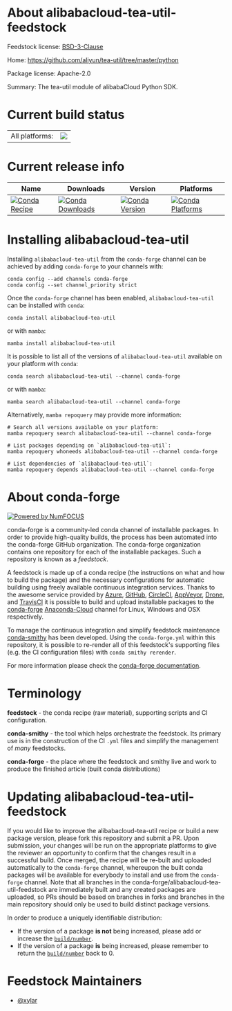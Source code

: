 About alibabacloud-tea-util-feedstock
=====================================

Feedstock license: [BSD-3-Clause](https://github.com/conda-forge/alibabacloud-tea-util-feedstock/blob/main/LICENSE.txt)

Home: https://github.com/aliyun/tea-util/tree/master/python

Package license: Apache-2.0

Summary: The tea-util module of alibabaCloud Python SDK.

Current build status
====================


<table><tr><td>All platforms:</td>
    <td>
      <a href="https://dev.azure.com/conda-forge/feedstock-builds/_build/latest?definitionId=19836&branchName=main">
        <img src="https://dev.azure.com/conda-forge/feedstock-builds/_apis/build/status/alibabacloud-tea-util-feedstock?branchName=main">
      </a>
    </td>
  </tr>
</table>

Current release info
====================

| Name | Downloads | Version | Platforms |
| --- | --- | --- | --- |
| [![Conda Recipe](https://img.shields.io/badge/recipe-alibabacloud--tea--util-green.svg)](https://anaconda.org/conda-forge/alibabacloud-tea-util) | [![Conda Downloads](https://img.shields.io/conda/dn/conda-forge/alibabacloud-tea-util.svg)](https://anaconda.org/conda-forge/alibabacloud-tea-util) | [![Conda Version](https://img.shields.io/conda/vn/conda-forge/alibabacloud-tea-util.svg)](https://anaconda.org/conda-forge/alibabacloud-tea-util) | [![Conda Platforms](https://img.shields.io/conda/pn/conda-forge/alibabacloud-tea-util.svg)](https://anaconda.org/conda-forge/alibabacloud-tea-util) |

Installing alibabacloud-tea-util
================================

Installing `alibabacloud-tea-util` from the `conda-forge` channel can be achieved by adding `conda-forge` to your channels with:

```
conda config --add channels conda-forge
conda config --set channel_priority strict
```

Once the `conda-forge` channel has been enabled, `alibabacloud-tea-util` can be installed with `conda`:

```
conda install alibabacloud-tea-util
```

or with `mamba`:

```
mamba install alibabacloud-tea-util
```

It is possible to list all of the versions of `alibabacloud-tea-util` available on your platform with `conda`:

```
conda search alibabacloud-tea-util --channel conda-forge
```

or with `mamba`:

```
mamba search alibabacloud-tea-util --channel conda-forge
```

Alternatively, `mamba repoquery` may provide more information:

```
# Search all versions available on your platform:
mamba repoquery search alibabacloud-tea-util --channel conda-forge

# List packages depending on `alibabacloud-tea-util`:
mamba repoquery whoneeds alibabacloud-tea-util --channel conda-forge

# List dependencies of `alibabacloud-tea-util`:
mamba repoquery depends alibabacloud-tea-util --channel conda-forge
```


About conda-forge
=================

[![Powered by
NumFOCUS](https://img.shields.io/badge/powered%20by-NumFOCUS-orange.svg?style=flat&colorA=E1523D&colorB=007D8A)](https://numfocus.org)

conda-forge is a community-led conda channel of installable packages.
In order to provide high-quality builds, the process has been automated into the
conda-forge GitHub organization. The conda-forge organization contains one repository
for each of the installable packages. Such a repository is known as a *feedstock*.

A feedstock is made up of a conda recipe (the instructions on what and how to build
the package) and the necessary configurations for automatic building using freely
available continuous integration services. Thanks to the awesome service provided by
[Azure](https://azure.microsoft.com/en-us/services/devops/), [GitHub](https://github.com/),
[CircleCI](https://circleci.com/), [AppVeyor](https://www.appveyor.com/),
[Drone](https://cloud.drone.io/welcome), and [TravisCI](https://travis-ci.com/)
it is possible to build and upload installable packages to the
[conda-forge](https://anaconda.org/conda-forge) [Anaconda-Cloud](https://anaconda.org/)
channel for Linux, Windows and OSX respectively.

To manage the continuous integration and simplify feedstock maintenance
[conda-smithy](https://github.com/conda-forge/conda-smithy) has been developed.
Using the ``conda-forge.yml`` within this repository, it is possible to re-render all of
this feedstock's supporting files (e.g. the CI configuration files) with ``conda smithy rerender``.

For more information please check the [conda-forge documentation](https://conda-forge.org/docs/).

Terminology
===========

**feedstock** - the conda recipe (raw material), supporting scripts and CI configuration.

**conda-smithy** - the tool which helps orchestrate the feedstock.
                   Its primary use is in the construction of the CI ``.yml`` files
                   and simplify the management of *many* feedstocks.

**conda-forge** - the place where the feedstock and smithy live and work to
                  produce the finished article (built conda distributions)


Updating alibabacloud-tea-util-feedstock
========================================

If you would like to improve the alibabacloud-tea-util recipe or build a new
package version, please fork this repository and submit a PR. Upon submission,
your changes will be run on the appropriate platforms to give the reviewer an
opportunity to confirm that the changes result in a successful build. Once
merged, the recipe will be re-built and uploaded automatically to the
`conda-forge` channel, whereupon the built conda packages will be available for
everybody to install and use from the `conda-forge` channel.
Note that all branches in the conda-forge/alibabacloud-tea-util-feedstock are
immediately built and any created packages are uploaded, so PRs should be based
on branches in forks and branches in the main repository should only be used to
build distinct package versions.

In order to produce a uniquely identifiable distribution:
 * If the version of a package **is not** being increased, please add or increase
   the [``build/number``](https://docs.conda.io/projects/conda-build/en/latest/resources/define-metadata.html#build-number-and-string).
 * If the version of a package **is** being increased, please remember to return
   the [``build/number``](https://docs.conda.io/projects/conda-build/en/latest/resources/define-metadata.html#build-number-and-string)
   back to 0.

Feedstock Maintainers
=====================

* [@xylar](https://github.com/xylar/)

